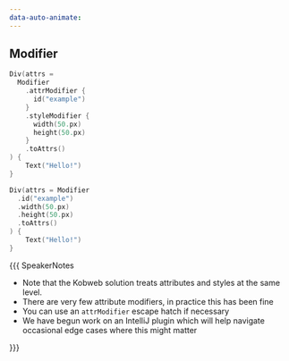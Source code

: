 ```yaml
---
data-auto-animate:
---
```


## Modifier

```kotlin [code-escape-hatch]
Div(attrs = 
  Modifier
    .attrModifier {
      id("example")
    }
    .styleModifier {
      width(50.px)
      height(50.px)
    }
    .toAttrs()
) {
    Text("Hello!")
}
```

```kotlin 0|2-4 [code-final]
Div(attrs = Modifier
  .id("example")
  .width(50.px)
  .height(50.px)
  .toAttrs()
) {
    Text("Hello!")
}
```

{{{ SpeakerNotes

* Note that the Kobweb solution treats attributes and styles at the same level.
* There are very few attribute modifiers, in practice this has been fine
* You can use an `attrModifier` escape hatch if necessary
* We have begun work on an IntelliJ plugin which will help navigate occasional edge cases where this might matter

}}}

